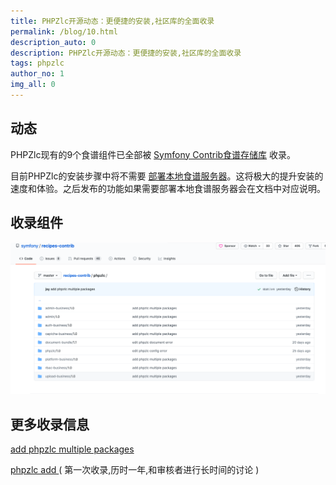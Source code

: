 ```yaml
---
title: PHPZlc开源动态：更便捷的安装,社区库的全面收录
permalink: /blog/10.html
description_auto: 0
description: PHPZlc开源动态：更便捷的安装,社区库的全面收录
tags: phpzlc
author_no: 1
img_all: 0
---
```


## 动态

PHPZlc现有的9个食谱组件已全部被 [Symfony Contrib食谱存储库](https://github.com/symfony/recipes-contrib) 收录。

目前PHPZlc的安装步骤中将不需要 [部署本地食谱服务器](/doc/symfony-flex)。这将极大的提升安装的速度和体验。之后发布的功能如果需要部署本地食谱服务器会在文档中对应说明。

## 收录组件

![](/assets/posts/blog/contrib-1.png)

## 更多收录信息

[add phpzlc multiple packages](https://github.com/symfony/recipes-contrib/pull/1153)

[phpzlc add ](https://github.com/symfony/recipes-contrib/pull/1030) ( 第一次收录,历时一年,和审核者进行长时间的讨论 )